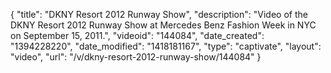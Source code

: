 {
    "title": "DKNY Resort 2012 Runway Show",
    "description": "Video of the DKNY Resort 2012 Runway Show at Mercedes Benz Fashion Week in NYC on September 15, 2011.",
    "videoid": "144084",
    "date_created": "1394228220",
    "date_modified": "1418181167",
    "type": "captivate",
    "layout": "video",
    "url": "\/v\/dkny-resort-2012-runway-show\/144084"
}